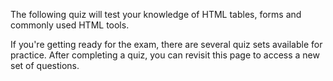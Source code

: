 The following quiz will test your knowledge of HTML tables, forms and commonly used HTML tools.

If you're getting ready for the exam, there are several quiz sets available for practice. After completing a quiz, you can revisit this page to access a new set of questions.
